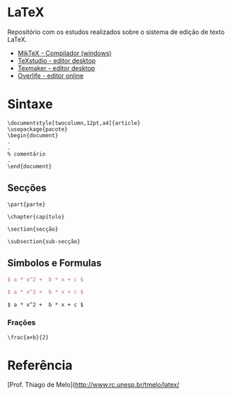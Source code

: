 # LaTeX
 Repositório com os estudos realizados sobre o sistema de edição de texto LaTeX. 
 
 - [MikTeX - Compilador (windows)](https://miktex.org/)
 - [TeXstudio - editor desktop](https://www.texstudio.org/)
 - [Texmaker - editor desktop](https://www.xm1math.net/texmaker/)
 - [Overlife - editor online](https://pt.overleaf.com/)

# Sintaxe

~~~
\documentstyle[twocolumn,12pt,a4]{article}
\usepackage{pacote}
\begin{document}
.
.
% comentário
.
\end{document}
~~~

## Secções
~~~
\part{parte}

\chapter{capítulo}

\section{secção}

\subsection{sub-secção}
~~~

## Simbolos e Formulas
~~~tex
$ a * x^2 +  b * x + c $
~~~

~~~latex
$ a * x^2 +  b * x + c $
~~~

~~~
$ a * x^2 +  b * x + c $
~~~

### Frações
~~~
\frac{a+b}{2}
~~~




# Referência
[Prof. Thiago de Melo](http://www.rc.unesp.br/tmelo/latex/
